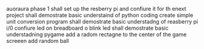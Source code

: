 auoraura
phase 1
shall set up the resberry pi and confiure it for th enext project
shall demostrate basic understaind of python coding
create simple unit conversion program
shall demostrate basic understadng of reasberry pi i/0
confiure led on breadboard o blink led 
shall demostrate basic understadning pygame
add a radom rectagne to the center of the game screeen
add random ball 
